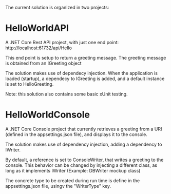 The current solution is organized in two projects:

HelloWorldAPI
=============
A .NET Core Rest API project, with just one end point: http://localhost:61732/api/Hello

This end point is setup to return a greeting message. The greeting message is obtained from an IGreeting object

The solution makes use of dependecy injection. When the application is loaded (startup), a dependecy to IGreeting is added, and a default
instance is set to HelloGreeting.


Note: this solution also contains some basic xUnit testing.

HelloWorldConsole
=================
A .NET Core Console project that currently retrieves a greeting from a URI (defined in the appsettings.json file), and displays it to the console.

The solution makes use of dependency injection, adding a dependency to IWriter. 

By default, a reference is set to ConsoleWriter, that writes a greeting to the console. This behavior can be changed by injecting a different class, 
as long as it implements IWriter (Example: DBWriter mockup class)

The concrete type to be created during run time is define in the appsettings.json file, usingv the "WriterType" key.
